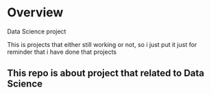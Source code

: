 # Overview
Data Science project

This is projects that either still working or not, so i just put it just for reminder that i have done that projects

## This repo is about project that related to Data Science
